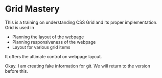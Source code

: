 # Grid Mastery
This is a training on understanding CSS Grid and its proper implementation. Grid is used in
- Planning the layout of the webpage
- Planning responsiveness of the webpage
- Layout for various grid items

It offers the ultimate control on webpage layout.

Okay. I am creating fake information for git. We will return to the version before this.